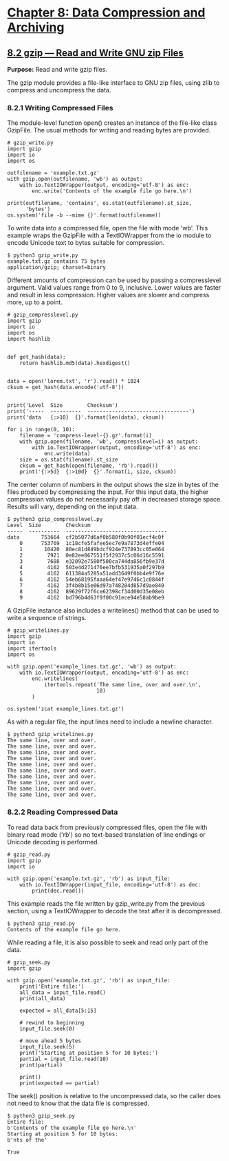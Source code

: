 # [Chapter 8: Data Compression and Archiving](https://pymotw.com/3/compression.html)

## [8.2 gzip — Read and Write GNU zip Files](https://pymotw.com/3/gzip/index.html)

**Purpose:**	Read and write gzip files.

The gzip module provides a file-like interface to GNU zip files, using zlib to compress and uncompress the data.

### 8.2.1 Writing Compressed Files

The module-level function open() creates an instance of the file-like class GzipFile. The usual methods for writing and reading bytes are provided.

```
# gzip_write.py
import gzip
import io
import os

outfilename = 'example.txt.gz'
with gzip.open(outfilename, 'wb') as output:
    with io.TextIOWrapper(output, encoding='utf-8') as enc:
        enc.write('Contents of the example file go here.\n')

print(outfilename, 'contains', os.stat(outfilename).st_size,
      'bytes')
os.system('file -b --mime {}'.format(outfilename))
```

To write data into a compressed file, open the file with mode 'wb'. This example wraps the GzipFile with a TextIOWrapper from the io module to encode Unicode text to bytes suitable for compression.

```
$ python3 gzip_write.py
example.txt.gz contains 75 bytes
application/gzip; charset=binary
```

Different amounts of compression can be used by passing a compresslevel argument. Valid values range from 0 to 9, inclusive. Lower values are faster and result in less compression. Higher values are slower and compress more, up to a point.

```
# gzip_compresslevel.py
import gzip
import io
import os
import hashlib


def get_hash(data):
    return hashlib.md5(data).hexdigest()


data = open('lorem.txt', 'r').read() * 1024
cksum = get_hash(data.encode('utf-8'))


print('Level  Size        Checksum')
print('-----  ----------  ---------------------------------')
print('data   {:>10}  {}'.format(len(data), cksum))

for i in range(0, 10):
    filename = 'compress-level-{}.gz'.format(i)
    with gzip.open(filename, 'wb', compresslevel=i) as output:
        with io.TextIOWrapper(output, encoding='utf-8') as enc:
            enc.write(data)
    size = os.stat(filename).st_size
    cksum = get_hash(open(filename, 'rb').read())
    print('{:>5d}  {:>10d}  {}'.format(i, size, cksum))
```

The center column of numbers in the output shows the size in bytes of the files produced by compressing the input. For this input data, the higher compression values do not necessarily pay off in decreased storage space. Results will vary, depending on the input data.

```
$ python3 gzip_compresslevel.py
Level  Size        Checksum
-----  ----------  ---------------------------------
data       753664  cf2b5077d6af0b580f0b90f01ecf4c0f
    0      753769  1c18cfe5fafee5ec7e9a7873d4effe04
    1       10420  80ec81d849bdcf924e737893cc05e064
    2        7921  0e82ee867551f5f2937c5c06d16c5591
    3        7688  e32092e7580f500ca744da856fb9e37d
    4        4162  503e4d271476ee7bfb531935a0f297b9
    5        4162  611384a5285a51add3649f0bb4e9f76e
    6        4162  54eb68195faaa64ef47e9746c1c0844f
    7        4162  3f4b8b15e06d97a748284d857d9ae840
    8        4162  89629f72f6ce62398cf34d00d35e08eb
    9        4162  bd796b4d63f9f00c91ece94e58ab9be9
```

A GzipFile instance also includes a writelines() method that can be used to write a sequence of strings.

```
# gzip_writelines.py
import gzip
import io
import itertools
import os

with gzip.open('example_lines.txt.gz', 'wb') as output:
    with io.TextIOWrapper(output, encoding='utf-8') as enc:
        enc.writelines(
            itertools.repeat('The same line, over and over.\n',
                             10)
        )

os.system('zcat example_lines.txt.gz')
```

As with a regular file, the input lines need to include a newline character.

```
$ python3 gzip_writelines.py
The same line, over and over.
The same line, over and over.
The same line, over and over.
The same line, over and over.
The same line, over and over.
The same line, over and over.
The same line, over and over.
The same line, over and over.
The same line, over and over.
The same line, over and over.
```

### 8.2.2 Reading Compressed Data

To read data back from previously compressed files, open the file with binary read mode ('rb') so no text-based translation of line endings or Unicode decoding is performed.

```
# gzip_read.py
import gzip
import io

with gzip.open('example.txt.gz', 'rb') as input_file:
    with io.TextIOWrapper(input_file, encoding='utf-8') as dec:
        print(dec.read())
```

This example reads the file written by gzip_write.py from the previous section, using a TextIOWrapper to decode the text after it is decompressed.

```
$ python3 gzip_read.py
Contents of the example file go here.

```

While reading a file, it is also possible to seek and read only part of the data.

```
# gzip_seek.py
import gzip

with gzip.open('example.txt.gz', 'rb') as input_file:
    print('Entire file:')
    all_data = input_file.read()
    print(all_data)

    expected = all_data[5:15]

    # rewind to beginning
    input_file.seek(0)

    # move ahead 5 bytes
    input_file.seek(5)
    print('Starting at position 5 for 10 bytes:')
    partial = input_file.read(10)
    print(partial)

    print()
    print(expected == partial)
```

The seek() position is relative to the uncompressed data, so the caller does not need to know that the data file is compressed.

```
$ python3 gzip_seek.py
Entire file:
b'Contents of the example file go here.\n'
Starting at position 5 for 10 bytes:
b'nts of the'

True
```